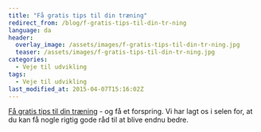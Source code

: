```yaml
---
title: "Få gratis tips til din træning"
redirect_from: /blog/f-gratis-tips-til-din-tr-ning
language: da
header:
  overlay_image: /assets/images/f-gratis-tips-til-din-tr-ning.jpg
  teaser: /assets/images/f-gratis-tips-til-din-tr-ning.jpg
categories:
  - Veje til udvikling
tags:
  - Veje til udvikling
last_modified_at: 2015-04-07T15:16:02Z
---
```


[Få gratis tips til din træning](/nyhedsbrev) - og få et forspring. Vi har lagt os i selen for, at du kan få nogle rigtig gode råd til at blive endnu bedre.
